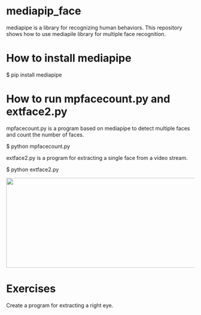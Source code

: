 # mediapip_face

mediapipe is a library for recognizing human behaviors. 
This repository shows how to use mediapile library for multiple face recognition.

# How to install mediapipe

$ pip install mediapipe

# How to run mpfacecount.py and extface2.py

mpfacecount.py is a program based on mediapipe to detect multiple faces 
and count the number of faces.

$ python mpfacecount.py

extface2.py is a program for extracting a single face from a video stream.

$ python extface2.py

<img src='r.gif' width=640 height=240>

# Exercises

Create a program for extracting a right eye.


